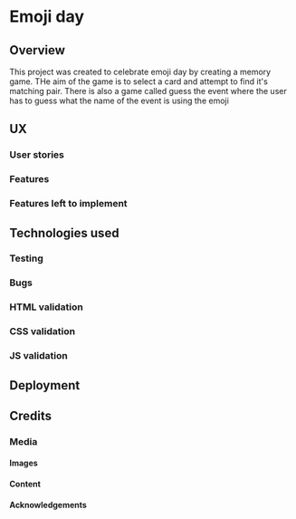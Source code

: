 # Emoji day

## Overview

This project was created to celebrate emoji day by creating a memory game. THe aim of the game is to select a card and attempt to find it's matching pair. There is also a game called guess the event where the user has to guess what the name of the event is using the emoji

## UX

### User stories

### Features

### Features left to implement

## Technologies used

### Testing

### Bugs

### HTML validation

### CSS validation

### JS validation

## Deployment

## Credits

### Media

#### Images

#### Content

#### Acknowledgements
